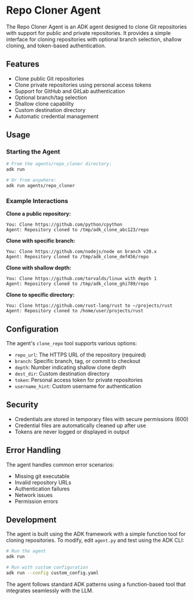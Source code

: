 # Repo Cloner Agent

The Repo Cloner Agent is an ADK agent designed to clone Git repositories with support for public and private repositories. It provides a simple interface for cloning repositories with optional branch selection, shallow cloning, and token-based authentication.

## Features

- Clone public Git repositories
- Clone private repositories using personal access tokens
- Support for GitHub and GitLab authentication
- Optional branch/tag selection
- Shallow clone capability
- Custom destination directory
- Automatic credential management

## Usage

### Starting the Agent

```bash
# From the agents/repo_cloner directory:
adk run

# Or from anywhere:
adk run agents/repo_cloner
```

### Example Interactions

**Clone a public repository:**
```
You: Clone https://github.com/python/cpython
Agent: Repository cloned to /tmp/adk_clone_abc123/repo
```

**Clone with specific branch:**
```
You: Clone https://github.com/nodejs/node on branch v20.x
Agent: Repository cloned to /tmp/adk_clone_def456/repo
```

**Clone with shallow depth:**
```
You: Clone https://github.com/torvalds/linux with depth 1
Agent: Repository cloned to /tmp/adk_clone_ghi789/repo
```

**Clone to specific directory:**
```
You: Clone https://github.com/rust-lang/rust to ~/projects/rust
Agent: Repository cloned to /home/user/projects/rust
```

## Configuration

The agent's `clone_repo` tool supports various options:

- `repo_url`: The HTTPS URL of the repository (required)
- `branch`: Specific branch, tag, or commit to checkout
- `depth`: Number indicating shallow clone depth
- `dest_dir`: Custom destination directory
- `token`: Personal access token for private repositories
- `username_hint`: Custom username for authentication

## Security

- Credentials are stored in temporary files with secure permissions (600)
- Credential files are automatically cleaned up after use
- Tokens are never logged or displayed in output

## Error Handling

The agent handles common error scenarios:
- Missing git executable
- Invalid repository URLs
- Authentication failures
- Network issues
- Permission errors

## Development

The agent is built using the ADK framework with a simple function tool for cloning repositories. To modify, edit `agent.py` and test using the ADK CLI:

```bash
# Run the agent
adk run

# Run with custom configuration
adk run --config custom_config.yaml
```

The agent follows standard ADK patterns using a function-based tool that integrates seamlessly with the LLM.
